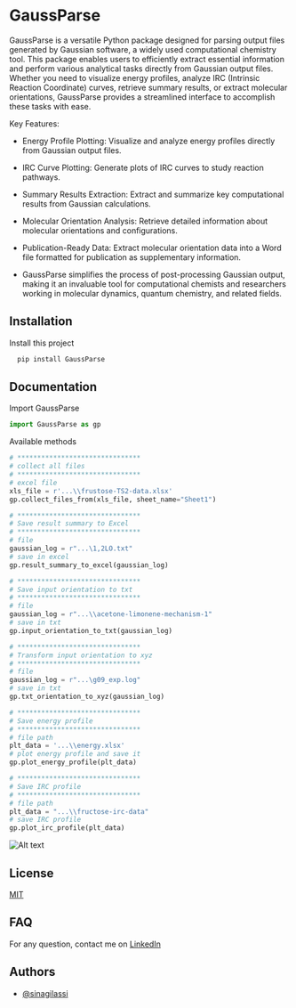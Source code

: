 # GaussParse

GaussParse is a versatile Python package designed for parsing output files generated by Gaussian software, a widely used computational chemistry tool. This package enables users to efficiently extract essential information and perform various analytical tasks directly from Gaussian output files. Whether you need to visualize energy profiles, analyze IRC (Intrinsic Reaction Coordinate) curves, retrieve summary results, or extract molecular orientations, GaussParse provides a streamlined interface to accomplish these tasks with ease.

Key Features:

* Energy Profile Plotting: Visualize and analyze energy profiles directly from Gaussian  output files.

* IRC Curve Plotting: Generate plots of IRC curves to study reaction pathways.
    
* Summary Results Extraction: Extract and summarize key computational results from Gaussian calculations.
    
* Molecular Orientation Analysis: Retrieve detailed information about molecular orientations and configurations.
    
* Publication-Ready Data: Extract molecular orientation data into a Word file formatted for publication as supplementary information.
    
* GaussParse simplifies the process of post-processing Gaussian output, making it an invaluable tool for computational chemists and researchers working in molecular dynamics, quantum chemistry, and related fields.

## Installation

Install this project

```bash
  pip install GaussParse
```
    
## Documentation

Import GaussParse

```python
import GaussParse as gp
```

Available methods

```python
# *******************************
# collect all files
# *******************************
# excel file
xls_file = r'...\\frustose-TS2-data.xlsx'
gp.collect_files_from(xls_file, sheet_name="Sheet1")

# *******************************
# Save result summary to Excel
# *******************************
# file
gaussian_log = r"...\1,2LO.txt"
# save in excel
gp.result_summary_to_excel(gaussian_log)

# *******************************
# Save input orientation to txt
# *******************************
# file
gaussian_log = r"...\\acetone-limonene-mechanism-1"
# save in txt
gp.input_orientation_to_txt(gaussian_log)

# *******************************
# Transform input orientation to xyz
# *******************************
# file
gaussian_log = r"...\g09_exp.log"
# save in txt
gp.txt_orientation_to_xyz(gaussian_log)

# *******************************
# Save energy profile
# *******************************
# file path
plt_data = '...\\energy.xlsx'
# plot energy profile and save it
gp.plot_energy_profile(plt_data)

# *******************************
# Save IRC profile
# *******************************
# file path
plt_data = "...\\fructose-irc-data"
# save IRC profile
gp.plot_irc_profile(plt_data)

```

![Alt text](https://drive.google.com/uc?export=view&id=19fc5TJiB8fjIXTyh9hukdA2mNR-lgAXa)



## License

[MIT](https://choosealicense.com/licenses/mit/)


## FAQ

For any question, contact me on [LinkedIn](https://www.linkedin.com/in/sina-gilassi/) 


## Authors

- [@sinagilassi](https://www.github.com/sinagilassi)

